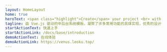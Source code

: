 ```yaml
---
layout: HomeLayout
home: true
heroText: <span class="highlight">Create</span> your project <br> with <span class="highlight">Venus</span>
tagline: 由 Vue.js 驱动的中后台系统模板，凝聚了许多常用功能的具体实现，优秀的设计语言和高质量的代码绝对能让你眼前一亮
startActionText: 快速上手
startActionLink: /docs/base/introduction
demoActionText: 在线体验
demoActionLink: https://venus.leoku.top/
---
```

